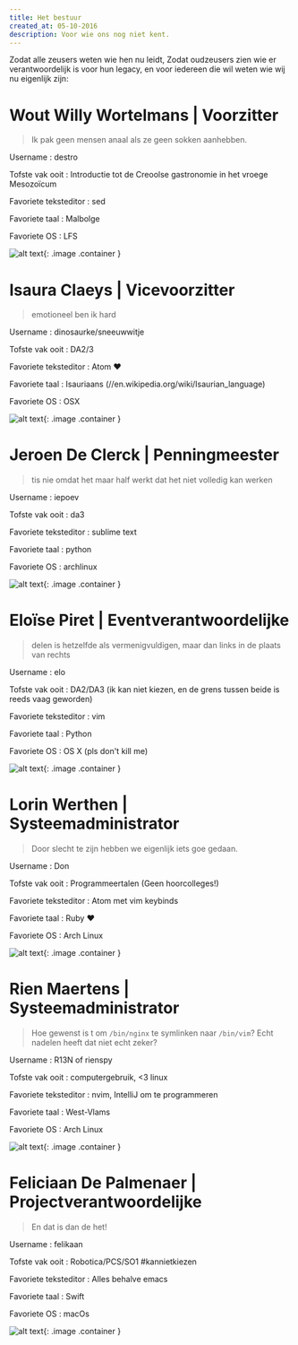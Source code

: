 ```yaml
---
title: Het bestuur
created_at: 05-10-2016
description: Voor wie ons nog niet kent.
---
```


Zodat alle zeusers weten wie hen nu leidt, Zodat oudzeusers zien wie er verantwoordelijk is voor hun legacy, en voor iedereen die wil weten wie wij nu eigenlijk zijn:

# Wout Willy Wortelmans | Voorzitter

> Ik pak geen mensen anaal als ze geen sokken aanhebben.

Username : destro

Tofste vak ooit : Introductie tot de Creoolse gastronomie in het vroege Mesozoïcum

Favoriete teksteditor : sed

Favoriete taal : Malbolge

Favoriete OS : LFS

![alt text](//media.giphy.com/media/1lop3XEoCngYg/giphy.gif){: .image .container }

# Isaura Claeys | Vicevoorzitter

> emotioneel ben ik hard

Username : dinosaurke/sneeuwwitje

Tofste vak ooit : DA2/3

Favoriete teksteditor : Atom :heart:

Favoriete taal : Isauriaans (//en.wikipedia.org/wiki/Isaurian_language)

Favoriete OS : OSX

![alt text](//i.imgur.com/ebvggMn.gif){: .image .container }

# Jeroen De Clerck | Penningmeester

> tis nie omdat het maar half werkt dat het niet volledig kan werken

Username : iepoev

Tofste vak ooit : da3

Favoriete teksteditor : sublime text

Favoriete taal : python

Favoriete OS : archlinux

![alt text](//i.imgur.com/5c22RvF.gif){: .image .container }

# Eloïse Piret | Eventverantwoordelijke

> delen is hetzelfde als vermenigvuldigen, maar dan links in de plaats van rechts

Username : elo

Tofste vak ooit : DA2/DA3 (ik kan niet kiezen, en de grens tussen beide is reeds vaag geworden)

Favoriete teksteditor : vim

Favoriete taal : Python

Favoriete OS : OS X (pls don't kill me)

![alt text](//media.tenor.co/images/6659f7a4dead984cdcc05903e7c9503f/tenor.gif){: .image .container }

# Lorin Werthen | Systeemadministrator

> Door slecht te zijn hebben we eigenlijk iets goe gedaan.

Username : Don

Tofste vak ooit : Programmeertalen (Geen hoorcolleges!)

Favoriete teksteditor : Atom met vim keybinds

Favoriete taal : Ruby :heart:

Favoriete OS : Arch Linux

![alt text](//iruntheinternet.com/lulzdump/images/skateboarder-never-drops-it-keeps-running-runs-away-bye-14344846555.gif){: .image .container }

# Rien Maertens | Systeemadministrator

> Hoe gewenst is t om `/bin/nginx` te symlinken naar `/bin/vim`? Echt nadelen heeft dat niet echt zeker?

Username : R13N of rienspy

Tofste vak ooit : computergebruik, &lt;3 linux

Favoriete teksteditor : nvim, IntelliJ om te programmeren

Favoriete taal : West-Vlams

Favoriete OS : Arch Linux

![alt text](https://i.imgur.com/RGITm8c.gif){: .image .container }

# Feliciaan De Palmenaer | Projectverantwoordelijke

> En dat is dan de het!

Username : felikaan

Tofste vak ooit : Robotica/PCS/SO1 #kannietkiezen

Favoriete teksteditor : Alles behalve emacs

Favoriete taal : Swift

Favoriete OS : macOs

![alt text](//emoji.slack-edge.com/T02E8K8GY/zeustux/19b65368560af6c2.jpg){: .image .container }
